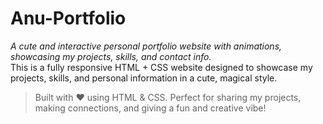 # Anu-Portfolio
*A cute and interactive personal portfolio website with animations, showcasing my projects, skills, and contact info.*
<BR>
This is a fully responsive HTML + CSS website designed to showcase my projects, skills, and personal information in a cute, magical style.<BR>

> Built with ❤ using HTML & CSS.
Perfect for sharing my projects, making connections, and giving a fun and creative vibe!
